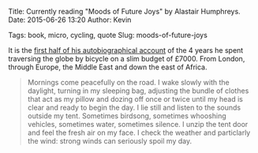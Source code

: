 Title: Currently reading "Moods of Future Joys" by Alastair Humphreys.
Date: 2015-06-26 13:20
Author: Kevin

Tags: book, micro, cycling, quote
Slug: moods-of-future-joys

It is the [first half of his autobiographical account](http://www.alastairhumphreys.com/books/moods-of-future-joys-part-1-riding-into-africa/) of the 4 years he spent traversing the globe by bicycle on a slim budget of £7000. From London, through Europe, the Middle East and down the east of Africa.

> Mornings come peacefully on the road. I wake slowly with the daylight, turning in my sleeping bag, adjusting the bundle of clothes that act as my pillow and dozing off once or twice until my head is clear and ready to begin the day. I lie still and listen to the sounds outside my tent. Sometimes birdsong, sometimes whooshing vehicles, sometimes water, sometimes silence. I unzip the tent door and feel the fresh air on my face. I check the weather and particlarly the wind: strong winds can seriously spoil my day.